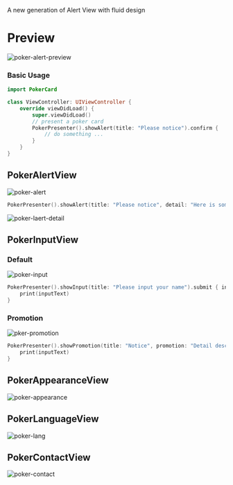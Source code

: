 A new generation of Alert View with fluid design

# Preview
![poker-alert-preview](http://photos.iweslie.com/github/pokercard/poker-alert-preview.png)

### Basic Usage

```swift
import PokerCard

class ViewController: UIViewController {
    override viewDidLoad() {
        super.viewDidLoad()
        // present a poker card 
        PokerPresenter().showAlert(title: "Please notice").confirm {
            // do something ...
        } 
    }
}
```

## PokerAlertView

![poker-alert](http://photos.iweslie.com/github/pokercard/poker-alert.png)

```swift
PokerPresenter().showAlert(title: "Please notice", detail: "Here is some descripttion ...")
```

![poker-laert-detail](http://photos.iweslie.com/github/pokercard/poker-laert-detail.png)

## PokerInputView

### Default

![poker-input](http://photos.iweslie.com/github/pokercard/poker-input.png)

```swift
PokerPresenter().showInput(title: "Please input your name").submit { inputText in 
    print(inputText)
}
```

### Promotion

![pker-promotion](http://photos.iweslie.com/github/pokercard/poker-promotion.png)

```swift
PokerPresenter().showPromotion(title: "Notice", promotion: "Detail description", style: .primary).submit { inputText in 
    print(inputText)
}
```

## PokerAppearanceView

![poker-appearance](http://photos.iweslie.com/github/pokercard/poker-appearance.png)

## PokerLanguageView

![poker-lang](http://photos.iweslie.com/github/pokercard/poker-lang.png)

## PokerContactView

![poker-contact](http://photos.iweslie.com/github/pokercard/poker-contact.png)

